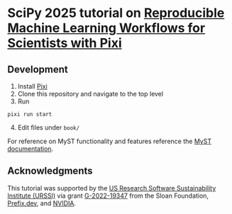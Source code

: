 # SciPy 2025 tutorial on [Reproducible Machine Learning Workflows for Scientists with Pixi](https://matthewfeickert-talks.github.io/reproducible-ml-for-scientists-with-pixi-scipy-2025/)

## Development

1. Install [Pixi](https://pixi.sh/)
2. Clone this repository and navigate to the top level
3. Run

```
pixi run start
```

4. Edit files under `book/`

For reference on MyST functionality and features reference the [MyST documentation](https://mystmd.org/guide/).

## Acknowledgments

This tutorial was supported by the [US Research Software Sustainability Institute (URSSI)](https://urssi.us/) via grant [G-2022-19347](https://sloan.org/grant-detail/g-2022-19347) from the Sloan Foundation, [Prefix.dev](https://prefix.dev/), and [NVIDIA](https://www.nvidia.com/).
